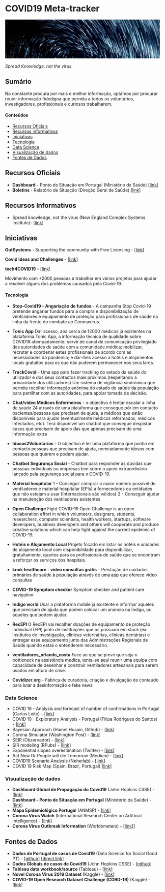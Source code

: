 # COVID19 Meta-tracker

![alt text](media/novasbe-dskc.jpg "NovaSBE - Data Science Knowledge Center")

_Spread Knowledge, not the virus._ 

## Sumário

Na constante procura por mais e melhor informação, optámos por procurar reunir informação fidedigna que permita a todos os voluntários, investigadores, profissionais e curiosos trabalharem. 

#### Conteúdos

- [Recursos Oficiais](#recursos-oficiais)
- [Recursos Informativos](#recursos-informativos)
- [Iniciativas](#iniciativas)
 - [Tecnologia](#tecnologia)
 - [Data Science](#data-science)
 - [Visualização de dados](#visualizao-de-dados)
- [Fontes de Dados](#fontes-de-dados)


## Recursos Oficiais

* **Dashboard** - Ponto de Situação em Portugal (Ministério da Saúde) [[link](https://covid19.min-saude.pt/ponto-de-situacao-atual-em-portugal/)]
* **Boletins** - Relatório de Situação (Direção Geral de Saúde)  [[link](https://covid19.min-saude.pt/relatorio-de-situacao/)]

## Recursos Informativos

* Spread knowledge, not the virus (New England Complex Systems Institute)- [[link](https://www.endcoronavirus.org/)]

## Iniciativas 


**OutSystems** - Supporting the community with Free Licensing - [[link](https://www.outsystems.com/Community/COVID-19/)]

**Covid Ideas and Challenges** - [[link](https://www.covid.pt)]

**tech4COVID19** - [[link](https://tech4covid19.org/)]

Movimento com +2000 pessoas a trabalhar em vários projetos para ajudar a resolver alguns dos problemas causados pela Covid-19.

#### Tecnologia

* **Stop-Covid19 - Angariação de fundos** - A campanha Stop Covid-19 pretende angariar fundos para a compra e disponibilização de ventiladores e equipamento de proteção para profissionais de saúde na linha da frente do combate ao Coronavirus.

* **Tonic App** Dar acesso, aos cerca de 12000 médicos já existentes na plataforma Tonic App, a informação técnica de qualidade sobre COVID19 atempadamente; servir de canal de comunicação privilegiado das autoridades de saúde com a comunidade médica; mobilizar, recrutar e coordenar estes profissionais de acordo com as necessidades da pandemia; e dar-lhes acesso a hotéis e alojamentos locais gratuitos para os que não puderem permanecer nos seus lares.

* **TrackCovid** - Uma app para fazer tracking do estado da saúde do utilizador e dos seus contactos mais próximos.(respeitando a privacidade dos utilizadores)
Um sistema de vigilância sindrómica que permite recolher informação anónima do estado de saúde da população para partilhar com as autoridades, para apoiar tomada de decisão.

* **Chat/video Médicos Enfermeiros** - o objectivo é tentar escalar a linha de saúde 24 através de uma plataforma que consegue pôr em contacto pacientes/pessoas que precisam de ajuda, a médicos que estão disponíveis para ajudar (eventualmente médicos reformados, médicos infectados, etc). 
Terá disponível um chatbot que consegue despistar casos que precisam de apoio das que apenas precisam de uma informação extra

* **Idosos2Voluntarios** - O objectivo é ter uma plataforma que ponha em contacto pessoas que precisam de ajuda, nomeadamente idosos com pessoas que querem e podem ajudar. 

* **Chatbot Segurança Social** - Chatbot para responder às dúvidas que pessoas individuais ou empresas tem sobre o apoio extraordinário lançado pela segurança social para o COVID-19. 

* **Material hospitalar** 1 - Conseguir comprar o maior número possível de ventiladores e material hospitalar (EPIs) a fornecedores ou entidades que não estejam a usar (Internacionais são válidos)
2 -  Conseguir ajudar na manutenção dos ventiladores existentes

* **Open Challenge** Fight COVID-19 Open Challenge is an open collaboration effort in which volunteers, designers, students, researchers, computer scientists, health workers, startups, software developers, business developers and others will cooperate and produce creative solutions which can help fight against the current epidemic of COVID-19.

* **Hotéis e Alojamento Local** Projeto focado em listar os hotéis e unidades de alojamento local com disponibilidade para disponibilizar, gratuitamente, quartos para os profissionais de saúde que se encontram a reforçar os serviços dos hospitais.

* **knok healthcare - vídeo consultas grátis** - Prestação de cuidados primários de saúde à população através de uma app que oferece vídeo consultas

* **COVID-19 Symptom checker** Symptom checker and patient care navigation

* **Indigo world** Usar a plataforma mobile já existente e informar aqueles que precisam de ajuda que podem colocar um anúncio na Índigo, ou aqueles que podem ajudar. 

* **RecEPI** O RecEPI vai recolher doações de equipamento de proteção individual (EPI) junto de instituições que os possuam em stock (ex: institutos de investigação, clínicas veterinárias, clínicas dentárias) e entregar esse equipamento junto das Administrações Regionais de Saúde quando estas o entenderem necessário.

* **ventiladores_orlando_costa** Face ao que se preve que seja o bottleneck na assistência medica, tenta-se aqui reunir uma equipa com capacidade de desenhar e construir ventiladores artesanais para serem usados em altura de crise. 

* **Covidizer.org** - Fábrica de curadoria, criação e divulgação de conteúdo para lutar a desinformação e fake news

### Data Science

* COVID 19 - Analysis and forecast of number of confirmations in Portugal (Carlos Leite) - [[link](https://github.com/charlesmilk/covid19)]
* COVID 19 - Exploratory Analysis - Portugal (Filipa Rodrigues do Santos) - [[link](https://colab.research.google.com/drive/1ZxwAt3pQAwV048eMParID_wS6oEYpNPI)]
* Bayesian Approach (Hamel Husain, Github) - [[link](https://covid19dashboards.com/)]
* Corona Simulator (Washington Post) - [[link](https://www.washingtonpost.com/graphics/2020/world/corona-simulator/)]
* SEIR (Observador) - [[link](https://observador.pt/especiais/a-matematica-que-explica-o-tsunami-europeu-e-portugues/)]
* SIR modeling (RPubs) - [[link](https://rpubs.com/srijana/110753)]
* Exponential slopes overestimation (Twitter) - [[link](https://twitter.com/drg1985/status/1236661113250623488/photo/1)]
* Act Now Or People will die Tomorrow (Medium) - [[link](https://medium.com/@tomaspueyo/coronavirus-act-today-or-people-will-die-f4d3d9cd99ca)]
* COVID19 Scenario Analysis (Neherlab) - [[link](https://neherlab.org/covid19/)]
* COVID 19 Risk Map (Spain, Brazil, Portugal) [[link](https://covid-19-risk.github.io/map/portugal/pt/)]


### Visualização de dados

* **Dashboard Global de Propagação do Covid19** (John Hopkins CSSE) - [[link](https://www.arcgis.com/apps/opsdashboard/index.html#/bda7594740fd40299423467b48e9ecf6)]
* **Dashboard - Ponto de Situação em Portugal** (Ministério da Saúde) - [[link](https://covid19.min-saude.pt/ponto-de-situacao-atual-em-portugal/)]
* **Mapa Epidemiológico Portugal** (ANMSP) - [[link](https://www.anmsp.pt/covid19)]
* **Corona Virus Watch** (International Research Center on Artificial Intelligence) - [[link](http://coronaviruswatch.ircai.org/?country=All&dashboard=evolution)]
* **Corona Virus Outbreak Information** (Worldometers) - [[link]](https://www.worldometers.info/coronavirus/)]

## Fontes de Dados

* **Dados de Portugal de casos de Covid19** (Data Science for Social Good PT) - [[github](https://github.com/dssg-pt/covid19pt-data)] [[direct link](https://github.com/dssg-pt/covid19pt-data/blob/master/data.csv)]
* **Dados Globais de casos de Covid19** (John Hopkins CSSE) - [[github](https://github.com/CSSEGISandData/COVID-19)]
* **Tableau data workbook/source** (Tableau) - [[link](https://www.tableau.com/covid-19-coronavirus-data-resources)]
* **Novel Corona Virus 2019 Dataset** (Kaggle) - [[link](https://www.kaggle.com/sudalairajkumar/novel-corona-virus-2019-dataset/tasks?taskId=508)]
* **COVID-19 Open Research Dataset Challenge (CORD-19)** (Kaggle) - [[link](https://www.kaggle.com/allen-institute-for-ai/CORD-19-research-challenge)]



